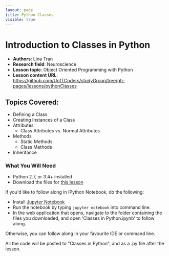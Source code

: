 ```yaml
---
layout: page
title: Python Classes
visible: true
---
```

<!-- change visible to true if you want it on the site -->

# Introduction to Classes in Python

 - **Authors**: Lina Tran
 - **Research field**: Neuroscience
 - **Lesson topic**: Object Oriented Programming with Python
 - **Lesson content URL**: <https://github.com/UofTCoders/studyGroup/tree/gh-pages/lessons/pythonClasses>

## Topics Covered:

- Defining a Class
- Creating Instances of a Class
- Attributes
  - Class Attributes vs. Normal Attributes
- Methods
  - Static Methods
  - Class Methods
- Inheritance

### What You Will Need

- Python 2.7, or 3.4+ installed
- Download the files for [this lesson](https://github.com/UofTCoders/studyGroup/tree/gh-pages/lessons/pythonClasses)

If you'd like to follow along in IPython Notebook, do the following:

  - Install [Jupyter Notebook](http://jupyter.readthedocs.org/en/latest/install.html)
  - Run the notebook by typing `jupyter notebook` into command line.
  - In the web application that opens, navigate to the folder containing the files you downloaded, and open 'Classes in Python.ipynb' to follow along.

Otherwise, you can follow along in your favourite IDE or command line. 

All the code will be posted to "Classes in Python", and as a .py file after the lesson. 

